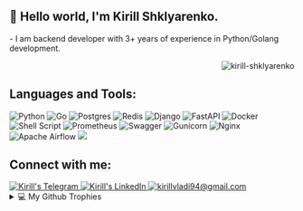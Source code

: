 <h2>👋 Hello world, I'm Kirill Shklyarenko.</h2>
- I am backend developer with 3+ years of experience in Python/Golang development.
<p align="right"> <img src="https://komarev.com/ghpvc/?username=kirill-shklyarenko&label=Profile%20views&color=0e75b6&style=flat" alt="kirill-shklyarenko" /> </p>




<h2 align="left">Languages and Tools:</h2>

![Python](https://img.shields.io/badge/python-3670A0?style=for-the-badge&logo=python&logoColor=ffdd54)
![Go](https://img.shields.io/badge/go-%2300ADD8.svg?style=for-the-badge&logo=go&logoColor=white)
![Postgres](https://img.shields.io/badge/postgres-%23316192.svg?style=for-the-badge&logo=postgresql&logoColor=white)
![Redis](https://img.shields.io/badge/redis-%23DD0031.svg?style=for-the-badge&logo=redis&logoColor=white)
![Django](https://img.shields.io/badge/django-%23092E20.svg?style=for-the-badge&logo=django&logoColor=white)
![FastAPI](https://img.shields.io/badge/FastAPI-005571?style=for-the-badge&logo=fastapi)
![Docker](https://img.shields.io/badge/docker-%230db7ed.svg?style=for-the-badge&logo=docker&logoColor=white)
![Shell Script](https://img.shields.io/badge/shell_script-%23121011.svg?style=for-the-badge&logo=gnu-bash&logoColor=white)
![Prometheus](https://img.shields.io/badge/Prometheus-E6522C?style=for-the-badge&logo=Prometheus&logoColor=white)
![Swagger](https://img.shields.io/badge/-Swagger-%23Clojure?style=for-the-badge&logo=swagger&logoColor=white)
![Gunicorn](https://img.shields.io/badge/gunicorn-%298729.svg?style=for-the-badge&logo=gunicorn&logoColor=white)
![Nginx](https://img.shields.io/badge/nginx-%23009639.svg?style=for-the-badge&logo=nginx&logoColor=white)
![Apache Airflow](https://img.shields.io/badge/Apache%20Airflow-017CEE?style=for-the-badge&logo=Apache%20Airflow&logoColor=white)
<img src="https://img.shields.io/badge/celery-%2337814A.svg?&style=for-the-badge&logo=celery&logoColor=white" />

  
<h2 align="left">Connect with me:</h2>
<a href="https://t.me/kirill_vladi94" target="_blank" rel="noreferrer">
  <img alt="Kirill's Telegram" src="https://img.shields.io/badge/Telegram-2CA5E0?style=flat-square&logo=telegram&logoColor=white" style="max-width: 100%;">
</a>
<a href="https://www.linkedin.com/in/kirill-shklyarenko" target="_blank" rel="noreferrer">
  <img alt="Kirill's LinkedIn" src="https://img.shields.io/badge/linkedin-%230077B5.svg?style=flat-square&logo=linkedin&logoColor=white" style="max-width: 100%;">
</a>
<a href="mailto:kirillvladi94@gmail.com" target="_blank" rel="noreferrer">
  <img alt="kirillvladi94@gmail.com" src="https://img.shields.io/badge/Gmail-D14836?style=flat-square&logo=gmail&logoColor=white" style="max-width: 100%;">
</a>

<details> 
  <summary>💻 My Github Trophies</summary>
  
[![trophy](https://github-profile-trophy.vercel.app/?username=kirill-shklyarenko&title=Commits,Followers&theme=onedark&column=-1&no-frame=true&no-bg=true)](https://github.com/ryo-ma/github-profile-trophy)
</details> 


<!-- https://github.com/anuraghazra/github-readme-stats#deploy-on-your-own-vercel-instance -->
<!-- https://github.com/ashutosh00710/github-readme-activity-graph -->
